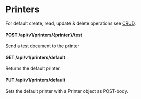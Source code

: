 # Printers

For default create, read, update & delete operations see [CRUD](/3.%20Smart%20Flows%20Entities/1.%20CRUD.md).

#### POST /api/v1/printers/{printer}/test
Send a test document to the printer

#### GET /api/v1/printers/default
Returns the default printer.

#### PUT /api/v1/printers/default
Sets the default printer with a Printer object as POST-body.